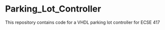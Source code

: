 # Parking_Lot_Controller
This repository contains code for a VHDL parking lot controller for ECSE 417
